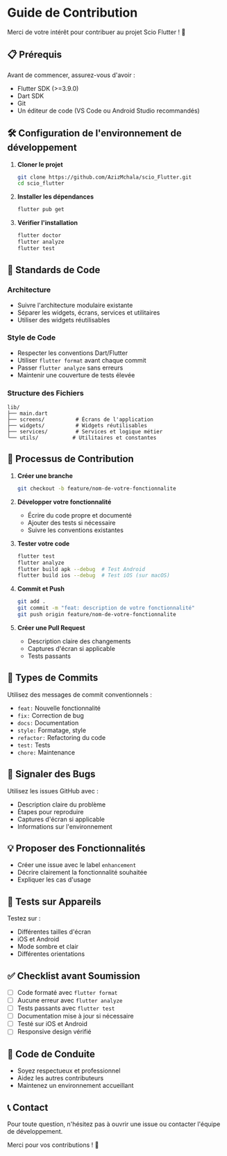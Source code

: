 # Guide de Contribution

Merci de votre intérêt pour contribuer au projet Scio Flutter ! 🚀

## 📋 Prérequis

Avant de commencer, assurez-vous d'avoir :

- Flutter SDK (>=3.9.0)
- Dart SDK
- Git
- Un éditeur de code (VS Code ou Android Studio recommandés)

## 🛠️ Configuration de l'environnement de développement

1. **Cloner le projet**
   ```bash
   git clone https://github.com/AzizMchala/scio_Flutter.git
   cd scio_flutter
   ```

2. **Installer les dépendances**
   ```bash
   flutter pub get
   ```

3. **Vérifier l'installation**
   ```bash
   flutter doctor
   flutter analyze
   flutter test
   ```

## 🎯 Standards de Code

### Architecture
- Suivre l'architecture modulaire existante
- Séparer les widgets, écrans, services et utilitaires
- Utiliser des widgets réutilisables

### Style de Code
- Respecter les conventions Dart/Flutter
- Utiliser `flutter format` avant chaque commit
- Passer `flutter analyze` sans erreurs
- Maintenir une couverture de tests élevée

### Structure des Fichiers
```
lib/
├── main.dart
├── screens/          # Écrans de l'application
├── widgets/          # Widgets réutilisables
├── services/         # Services et logique métier
└── utils/           # Utilitaires et constantes
```

## 🔄 Processus de Contribution

1. **Créer une branche**
   ```bash
   git checkout -b feature/nom-de-votre-fonctionnalite
   ```

2. **Développer votre fonctionnalité**
   - Écrire du code propre et documenté
   - Ajouter des tests si nécessaire
   - Suivre les conventions existantes

3. **Tester votre code**
   ```bash
   flutter test
   flutter analyze
   flutter build apk --debug  # Test Android
   flutter build ios --debug  # Test iOS (sur macOS)
   ```

4. **Commit et Push**
   ```bash
   git add .
   git commit -m "feat: description de votre fonctionnalité"
   git push origin feature/nom-de-votre-fonctionnalite
   ```

5. **Créer une Pull Request**
   - Description claire des changements
   - Captures d'écran si applicable
   - Tests passants

## 📝 Types de Commits

Utilisez des messages de commit conventionnels :

- `feat:` Nouvelle fonctionnalité
- `fix:` Correction de bug
- `docs:` Documentation
- `style:` Formatage, style
- `refactor:` Refactoring du code
- `test:` Tests
- `chore:` Maintenance

## 🐛 Signaler des Bugs

Utilisez les issues GitHub avec :
- Description claire du problème
- Étapes pour reproduire
- Captures d'écran si applicable
- Informations sur l'environnement

## 💡 Proposer des Fonctionnalités

- Créer une issue avec le label `enhancement`
- Décrire clairement la fonctionnalité souhaitée
- Expliquer les cas d'usage

## 📱 Tests sur Appareils

Testez sur :
- Différentes tailles d'écran
- iOS et Android
- Mode sombre et clair
- Différentes orientations

## ✅ Checklist avant Soumission

- [ ] Code formaté avec `flutter format`
- [ ] Aucune erreur avec `flutter analyze`
- [ ] Tests passants avec `flutter test`
- [ ] Documentation mise à jour si nécessaire
- [ ] Testé sur iOS et Android
- [ ] Responsive design vérifié

## 🤝 Code de Conduite

- Soyez respectueux et professionnel
- Aidez les autres contributeurs
- Maintenez un environnement accueillant

## 📞 Contact

Pour toute question, n'hésitez pas à ouvrir une issue ou contacter l'équipe de développement.

Merci pour vos contributions ! 🙏 